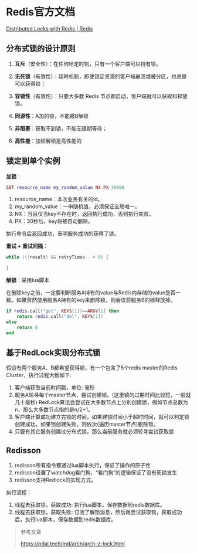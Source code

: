 # Redis官方文档

[Distributed Locks with Redis | Redis](https://redis.io/docs/manual/patterns/distributed-locks/)

## 分布式锁的设计原则

1. **互斥**（安全性）：在任何给定时刻，只有一个客户端可以持有锁。

2. **无死锁**（有效性）：超时机制，即使锁定资源的客户端崩溃或被分区，也总是可以获得锁；

3. **容错性**（有效性）：只要大多数 Redis 节点都启动，客户端就可以获取和释放锁。
4. **同源性**：A加的锁，不能被B解锁
5. **非阻塞**：获取不到锁，不能无限期等待；
6. **高性能**：加锁解锁是高性能的

## 锁定到单个实例

**加锁**：

```lua
SET resource_name my_random_value NX PX 30000
```

1. resource_name：本次业务有关的id。
2. my_random_value：一串随机值，必须保证全局唯一。
3. NX：当且仅当key不存在时，返回执行成功，否则执行失败。
4. PX：30秒后，key将被自动删除。

执行命令后返回成功，表明服务成功的获得了锁。

**重试 + 重试间隔**：

```java
while ((!result) && retryTimes-- > 0) {
  
}
```

**解锁**：采用lua脚本

在删除key之前，一定要判断服务A持有的value与Redis内存储的value是否一致。如果贸然使用服务A持有的key来删除锁，则会误将服务B的锁释放掉。

```lua
if redis.call("get", KEYS[1])==ARGV[1] then
	return redis.call("del", KEYS[1])
else
	return 0
end
```

## 基于RedLock实现分布式锁

假设有两个服务A、B都希望获得锁，有一个包含了5个redis master的Redis Cluster，执行过程大致如下:

1. 客户端获取当前时间戳，单位: 毫秒
2. 服务A轮寻每个master节点，尝试创建锁。(这里锁的过期时间比较短，一般就几十毫秒) RedLock算法会尝试在大多数节点上分别创建锁，假如节点总数为n，那么大多数节点指的是n/2+1。
3. 客户端计算成功建立完锁的时间，如果建锁时间小于超时时间，就可以判定锁创建成功。如果锁创建失败，则依次(遍历master节点)删除锁。
4. 只要有其它服务创建过分布式锁，那么当前服务就必须轮寻尝试获取锁

## Redisson

1. redisson所有指令都通过lua脚本执行，保证了操作的原子性
2. redisson设置了watchdog看门狗，“看门狗”的逻辑保证了没有死锁发生
3. redisson支持Redlock的实现方式。

执行流程：

1. 线程去获取锁，获取成功: 执行lua脚本，保存数据到redis数据库。
2. 线程去获取锁，获取失败: 订阅了解锁消息，然后再尝试获取锁，获取成功后，执行lua脚本，保存数据到redis数据库。



>参考文章
>
>https://pdai.tech/md/arch/arch-z-lock.html


